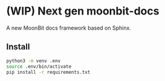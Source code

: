 # (WIP) Next gen moonbit-docs

A new MoonBit docs framework based on Sphinx.

## Install

```bash
python3 -m venv .env
source .env/bin/activate
pip install -r requirements.txt
```
